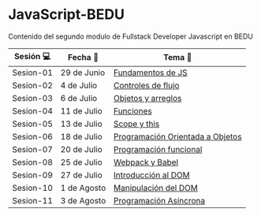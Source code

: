 # JavaScript-BEDU
Contenido del segundo modulo de Fullstack Developer Javascript en BEDU

| Sesión :computer: | Fecha :floppy_disk: | Tema :crystal_ball: | 
| ------------- |------------- | ------------- |
| Sesion-01 | 29 de Junio | [Fundamentos de JS](https://github.com/mibarra24/JavaScript-BEDU/tree/main/sesion-01) |
| Sesion-02 | 4 de Julio | [Controles de flujo](https://github.com/mibarra24/JavaScript-BEDU/tree/main/sesion-02) |
| Sesion-03 | 6 de Julio | [Objetos y arreglos](https://github.com/mibarra24/JavaScript-BEDU/tree/main/sesion-03) |
| Sesion-04 | 11 de Julio | [Funciones](https://github.com/mibarra24/JavaScript-BEDU/tree/main/sesion-04) |
| Sesion-05 | 13 de Julio | [Scope y this](https://github.com/mibarra24/JavaScript-BEDU/tree/main/sesion-05) |
| Sesion-06 | 18 de Julio | [Programación Orientada a Objetos](https://github.com/mibarra24/JavaScript-BEDU/tree/main/sesion-06) |
| Sesion-07 | 20 de Julio | [Programación funcional](https://github.com/mibarra24/JavaScript-BEDU/tree/main/sesion-07) |
| Sesion-08 | 25 de Julio | [Webpack y Babel](https://github.com/mibarra24/JavaScript-BEDU/tree/main/sesion-08) |
| Sesion-09 | 27 de Julio | [Introducción al DOM](https://github.com/mibarra24/JavaScript-BEDU/tree/main/sesion-09) |
| Sesion-10 | 1 de Agosto | [Manipulación del DOM](https://github.com/mibarra24/JavaScript-BEDU/tree/main/sesion-10) |
| Sesion-11 | 3 de Agosto | [Programación Asíncrona](https://github.com/mibarra24/JavaScript-BEDU/tree/main/sesion-11) |